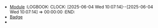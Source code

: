 - [Module](https://learn.microsoft.com/en-us/training/modules/load-data-into-microsoft-fabric-data-warehouse/)
  :LOGBOOK:
  CLOCK: [2025-06-04 Wed 10:07:14]--[2025-06-04 Wed 10:07:14] =>  00:00:00
  :END:
- [Badge]()
-